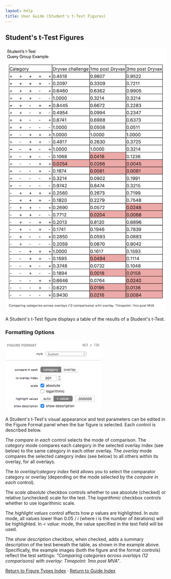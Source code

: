 ```yaml
---
layout: help
title: User Guide (Student's t-Test Figures)
---
```


## Student's t-Test Figures

![A Student's t-Test Figure](images/students-example.png "A Student's t-Test Figure")

A Student's t-Test figure displays a table of the results of a Student's t-Test.

### Formatting Options

![The Student's t-Test Figure Format Panel](images/students-format.png "The Student's t-Test Figure Format Panel")

A Student's t-Test's visual appearance and test parameters can be edited in the Figure Format panel when the bar figure is selected. Each control is described below.

The *compare in each* control selects the mode of comparison. The *category* mode compares each category in the selected overlay index (see below) to the same category in each other overlay. The *overlay* mode compares the selected category index (see below) to all others within its overlay, for all overlays.

The *to overlay/category index* field allows you to select the comparator category or overlay (depending on the mode selected by the *compare in each* control).

The *scale* *absolute* checkbox controls whether to use absolute (checked) or relative (unchecked) scale for the test. The *logarithmic* checkbox controls whether to use logarithmic scale.

The *highlight values* control affects how *p* values are highlighted. In *auto* mode, all values lower than 0.05 / *i* (where *i* is the number of iterations) will be highlighted. In *< value:* mode, the value specified in the text field will be used.

The *show description* checkbox, when checked, adds a summary description of the test beneath the table, as shown in the example above. Specifically, the example images (both the figure and the format controls) reflect the test settings: *"Comparing categories across overlays (12 comparisons) with overlay: Timepoint: 1mo post MVA"*.

[Return to Figure Types Index](guide-figuretypes) &middot; [Return to Guide Index](guide)
